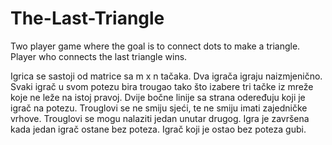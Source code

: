 # The-Last-Triangle
Two player game where the goal is to connect dots to make a triangle. Player who connects the last triangle wins.

Igrica se sastoji od matrice sa m x n tačaka.
Dva igrača igraju naizmjenično. 
Svaki igrač u svom potezu bira trougao tako što izabere tri tačke iz mreže koje ne leže na istoj pravoj.
Dvije bočne linije sa strana odeređuju koji je igrač na potezu.
Trouglovi se ne smiju sjeći, te ne smiju imati zajedničke vrhove. 
Trouglovi se mogu nalaziti jedan unutar drugog. 
Igra je završena kada jedan igrač ostane bez poteza. 
Igrač koji je ostao bez poteza gubi.
